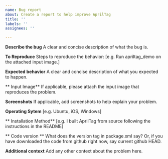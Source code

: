 ```yaml
---
name: Bug report
about: Create a report to help improve AprilTag
title: ''
labels: ''
assignees: ''

---
```


**Describe the bug**
A clear and concise description of what the bug is.

**To Reproduce**
Steps to reproduce the behavior:
[e.g. Run apriltag_demo on the attached input image.]

**Expected behavior**
A clear and concise description of what you expected to happen.

** Input Image**
If applicable, please attach the input image that reproduces the problem.

**Screenshots**
If applicable, add screenshots to help explain your problem.

**Operating Sytem**
[e.g. Ubuntu, iOS, Windows]

** Installation Method**
[e.g. I built AprilTag from source following the instructions in the README]

** Code version **
What does the version tag in package.xml say? Or, if you have downloaded the code from github right now, say current github HEAD.

**Additional context**
Add any other context about the problem here.
